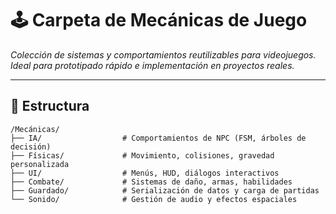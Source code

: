 # 🕹️ Carpeta de Mecánicas de Juego  

*Colección de sistemas y comportamientos reutilizables para videojuegos. Ideal para prototipado rápido e implementación en proyectos reales.*  

---

## **📂 Estructura**  
```plaintext
/Mecánicas/  
├── IA/                  # Comportamientos de NPC (FSM, árboles de decisión)  
├── Físicas/             # Movimiento, colisiones, gravedad personalizada  
├── UI/                  # Menús, HUD, diálogos interactivos  
├── Combate/             # Sistemas de daño, armas, habilidades  
├── Guardado/            # Serialización de datos y carga de partidas  
└── Sonido/              # Gestión de audio y efectos espaciales  
